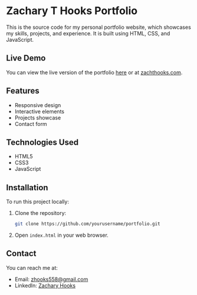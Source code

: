 # Zachary T Hooks Portfolio

This is the source code for my personal portfolio website, which showcases my skills, projects, and experience. It is built using HTML, CSS, and JavaScript.

## Live Demo
You can view the live version of the portfolio [here](https://zachthooks.github.io) or at [zachthooks.com](https://zachthooks.com).

## Features
- Responsive design
- Interactive elements
- Projects showcase
- Contact form

## Technologies Used
- HTML5
- CSS3
- JavaScript

## Installation
To run this project locally:
1. Clone the repository:
   ```bash
   git clone https://github.com/yourusername/portfolio.git
   ```
2. Open `index.html` in your web browser.

## Contact
You can reach me at:
- Email: zhooks558@gmail.com
- LinkedIn: [Zachary Hooks](https://www.linkedin.com/in/zachary-hooks-372871232/)
